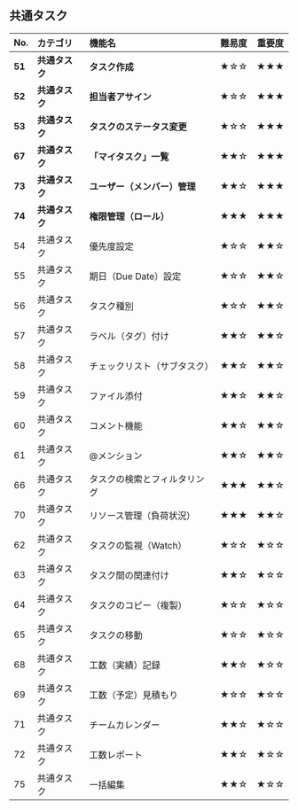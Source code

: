 ## 共通タスク

| No. | カテゴリ | 機能名 | 難易度 | 重要度 |
| :-- | :--- | :--- | :---: | :---: |
| **51** | **共通タスク** | **タスク作成** | ★☆☆ | ★★★ |
| **52** | **共通タスク** | **担当者アサイン** | ★☆☆ | ★★★ |
| **53** | **共通タスク** | **タスクのステータス変更** | ★☆☆ | ★★★ |
| **67** | **共通タスク** | **「マイタスク」一覧** | ★★☆ | ★★★ |
| **73** | **共通タスク** | **ユーザー（メンバー）管理** | ★★☆ | ★★★ |
| **74** | **共通タスク** | **権限管理（ロール）** | ★★★ | ★★★ |
| 54 | 共通タスク | 優先度設定 | ★☆☆ | ★★☆ |
| 55 | 共通タスク | 期日（Due Date）設定 | ★☆☆ | ★★☆ |
| 56 | 共通タスク | タスク種別 | ★☆☆ | ★★☆ |
| 57 | 共通タスク | ラベル（タグ）付け | ★★☆ | ★★☆ |
| 58 | 共通タスク | チェックリスト（サブタスク） | ★★☆ | ★★☆ |
| 59 | 共通タスク | ファイル添付 | ★★☆ | ★★☆ |
| 60 | 共通タスク | コメント機能 | ★★☆ | ★★☆ |
| 61 | 共通タスク | @メンション | ★★☆ | ★★☆ |
| 66 | 共通タスク | タスクの検索とフィルタリング | ★★★ | ★★☆ |
| 70 | 共通タスク | リソース管理（負荷状況） | ★★★ | ★★☆ |
| 62 | 共通タスク | タスクの監視（Watch） | ★☆☆ | ★☆☆ |
| 63 | 共通タスク | タスク間の関連付け | ★★☆ | ★☆☆ |
| 64 | 共通タスク | タスクのコピー（複製） | ★☆☆ | ★☆☆ |
| 65 | 共通タスク | タスクの移動 | ★☆☆ | ★☆☆ |
| 68 | 共通タスク | 工数（実績）記録 | ★★☆ | ★☆☆ |
| 69 | 共通タスク | 工数（予定）見積もり | ★☆☆ | ★☆☆ |
| 71 | 共通タスク | チームカレンダー | ★★☆ | ★☆☆ |
| 72 | 共通タスク | 工数レポート | ★★☆ | ★☆☆ |
| 75 | 共通タスク | 一括編集 | ★★☆ | ★☆☆ |